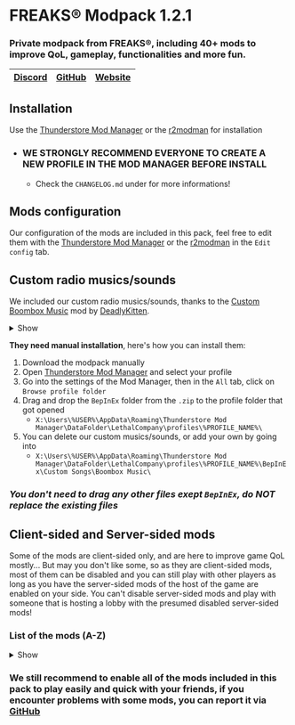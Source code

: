 # FREAKS® Modpack 1.2.1
### Private modpack from FREAKS®, including 40+ mods to improve QoL, gameplay, functionalities and more fun.
| [Discord](https://discord.gg/wqMr5FpjdP) | [GitHub](https://github.com/SKAREZ/FREAKS-Modpack/) | [Website](https://freaks-smp.fr/)
|---|---|---|

## Installation
Use the [Thunderstore Mod Manager](https://www.overwolf.com/app/Thunderstore-Thunderstore_Mod_Manager) or the [r2modman](https://thunderstore.io/c/lethal-company/p/ebkr/r2modman/) for installation
- ### WE STRONGLY RECOMMEND EVERYONE TO CREATE A NEW PROFILE IN THE MOD MANAGER BEFORE INSTALL
    - Check the `CHANGELOG.md` under for more informations!

## Mods configuration
Our configuration of the mods are included in this pack, feel free to edit them with the [Thunderstore Mod Manager](https://www.overwolf.com/app/Thunderstore-Thunderstore_Mod_Manager) or the [r2modman](https://thunderstore.io/c/lethal-company/p/ebkr/r2modman/) in the `Edit config` tab.

## Custom radio musics/sounds
We included our custom radio musics/sounds, thanks to the [Custom Boombox Music](https://thunderstore.io/c/lethal-company/p/Steven/Custom_Boombox_Music/) mod by [DeadlyKitten](https://github.com/DeadlyKitten).

<details><summary>Show</summary>

+ [Ah-ca-nn.mp3](https://audio.jukehost.co.uk/Vc1CXnt7s10t9A6Qb20NQHnvdZSCDAuy)
  - **VOLUME WARNING**
+ [Chef.mp3](https://audio.jukehost.co.uk/KsEyEeVqy2MlzEXk8qEocuAYi38m1cO5)
+ [Did-you-pray-today.mp3](https://audio.jukehost.co.uk/LQCjys93TgTPrmAR7cevgHcqwLVabCsC)
+ [Earrape.mp3](https://audio.jukehost.co.uk/7IAT6tVXAlF5zusOby1ZckTz2nCRUL0G)
  - **VOLUME WARNING**
+ [Everlong.mp3](https://audio.jukehost.co.uk/oqZF4xLJBhzKmwk8aryqzA4YgxydXJ1y)
+ [Fortnite-battle-pass.mp3](https://audio.jukehost.co.uk/on7zieh4TSylOPAFoEJccnYmGWcp40si)
  - **VOLUME WARNING**
+ [Francis-Saussice.mp3](https://audio.jukehost.co.uk/eFBT2iKKbuxIDjUP38TPexdC8coTUcX1)
  - **VOLUME WARNING**
+ [Gay-ou-hétéro.mp3](https://audio.jukehost.co.uk/qoMozZQK2biBW0Y8xxRntLqMuIPqZvA4)
+ [Jester.mp3](https://audio.jukehost.co.uk/2Ffv1oLrKTVXdMXs2LyvsHa1QUDrP4ZC)
+ [Le-chocolat-ou-les-noirs.mp3](https://audio.jukehost.co.uk/gxZ4T4tBSeHoprBsTGHHDYhtaZ3MJLob)
+ [Les-demons-de-minuit.mp3](https://audio.jukehost.co.uk/JI1klYKFPfktvsrvJZP0ZpSIjbRUNPaF)
+ [Mal-au-ventre.mp3](https://audio.jukehost.co.uk/AoZGxfNPlRCk3qVpN3dD69GEq5DIZmuy)
+ [Metal-pipe.mp3](https://audio.jukehost.co.uk/xxMxhhkFMtQa9vVuzZfDvxNzDOIZY71U)
  - **VOLUME WARNING**
+ [Ta-gueule.mp3](https://audio.jukehost.co.uk/Gh4jlAjVLRhbenEyLmyMhxuOsKvMBYZt)
  - **VOLUME WARNING**
+ [Tekno.mp3](https://audio.jukehost.co.uk/v2c4puIPAc58HRo8NGuXD4JhhQhvlPoi)
  - **VOLUME WARNING**
+ [The-Spectre.mp3](https://audio.jukehost.co.uk/FXXHNom9n5e042TOEdaksMvD1xpayF4z)
+ [Thomas.mp3](https://audio.jukehost.co.uk/6aWAhbcgjx3RLveWulCNDW1l9LTgJ6Ld)
  - **VOLUME WARNING**

</details>

**They need manual installation**, here's how you can install them:

1. Download the modpack manually
2. Open [Thunderstore Mod Manager](https://www.overwolf.com/app/Thunderstore-Thunderstore_Mod_Manager) and select your profile
3. Go into the settings of the Mod Manager, then in the `All` tab, click on `Browse profile folder`
4. Drag and drop the `BepInEx` folder from the `.zip` to the profile folder that got opened
   - `X:\Users\%USER%\AppData\Roaming\Thunderstore Mod Manager\DataFolder\LethalCompany\profiles\%PROFILE_NAME%\`
5. You can delete our custom musics/sounds, or add your own by going into
   - `X:\Users\%USER%\AppData\Roaming\Thunderstore Mod Manager\DataFolder\LethalCompany\profiles\%PROFILE_NAME%\BepInEx\Custom Songs\Boombox Music\`

### *You don't need to drag any other files exept `BepInEx`, do NOT replace the existing files*

## Client-sided and Server-sided mods
Some of the mods are client-sided only, and are here to improve game QoL mostly... But may you don't like some, so as they are client-sided mods, most of them can be disabled and you can still play with other players as long as you have the server-sided mods of the host of the game are enabled on your side. You can't disable server-sided mods and play with someone that is hosting a lobby with the presumed disabled server-sided mods!

### List of the mods (A-Z)

<details><summary>Show</summary>

| Name | Disableable
|--------|:--------:|
| BepInExPack | No |
| BepInUtils |  No |
| BetterLethality | Yes |
| Boombox_Controller | Not sure |
| Custom_Boombox_Music | Yes |
| DetailedScan | No |
| EladsHUD | Yes |
| FasterItemDropship | Not sure |
| FOV_Adjust | Yes |
| HDLethalCompany | Yes |
| Helmet_Cameras | Not sure |
| HideChat | Yes |
| HideModList | Yes |
| HotbarPlus | No |
| IntroTweaks | Yes |
| JumpDelayPatch | No |
| LateCompany | Not sure |
| Lategame_Upgrades | No |
| LC_API | No |
| LCBetterClock | Yes |
| LCBetterSaves | Not sure |
| LetMeLookDown | Not sure |
| Mimics | No |
| More_Emotes | No |
| More_Suits | Yes |
| MoreBlood | Yes |
| MoreCompany | No |
| PushCompany | No |
| ReservedFlashlightSlot | No |
| ReservedItemSlotCore | No |
| ReservedWalkieSlot | No |
| ShipLobby | Not sure |
| ShipLoot | Yes |
| Skinwalkers | Yes |
| SuitSaver | Yes |
| SuitsPlus | Yes |
| TerminalApi | No |
| TooManySuits | Yes |
| VoiceHUD | Yes |

</details>

### We still recommend to enable all of the mods included in this pack to play easily and quick with your friends, if you encounter problems with some mods, you can report it via [GitHub](https://github.com/SKAREZ/FREAKS-Modpack/issues)
